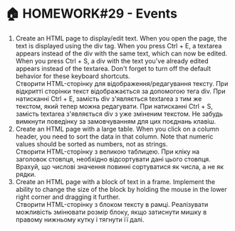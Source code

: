 # 🏠 HOMEWORK#29 - Events
<ol>
<li>Create an HTML page to display/edit text. When you open the page, the text is displayed using the div tag. When you press Ctrl + E, a textarea appears instead of the div with the same text, which can now be edited. When you press Ctrl + S, a div with the text you've already edited appears instead of the textarea. Don't forget to turn off the default behavior for these keyboard shortcuts.<br/>
Створити HTML-сторінку для відображення/редагування тексту. При відкритті сторінки текст відображається за допомогою тега div. При натисканні Ctrl + E, замість div з'являється textarea з тим же текстом, який тепер можна редагувати. При натисканні Ctrl + S, замість textarea з'являється div з уже зміненим текстом. Не забудь вимкнути поведінку за замовчуванням для цих поєднань клавіш.
</li>
<li>
Create an HTML page with a large table. When you click on a column header, you need to sort the data in that column. Note that numeric values should be sorted as numbers, not as strings.<br/>
Створити HTML-сторінку з великою таблицею. При кліку на заголовок стовпця, необхідно відсортувати дані цього стовпця. Врахуй, що числові значення повинні сортуватися як числа, а не як рядки.
</li>
<li>
Create an HTML page with a block of text in a frame. Implement the ability to change the size of the block by holding the mouse in the lower right corner and dragging it further.<br/>
Створити HTML-сторінку з блоком тексту в рамці. Реалізувати можливість змінювати розмір блоку, якщо затиснути мишку в правому нижньому кутку і тягнути її далі.
</li>
</ol>